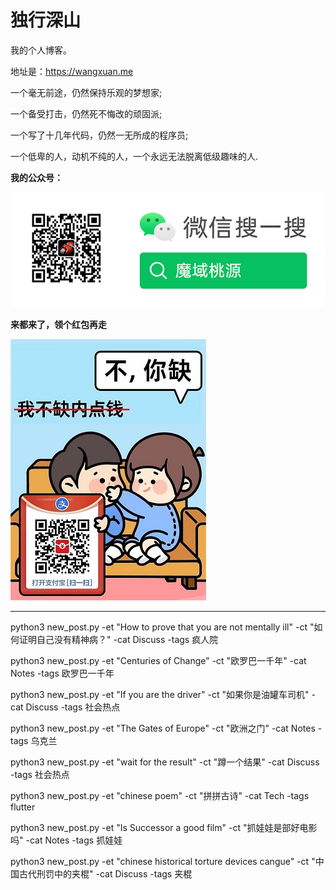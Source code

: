 独行深山
======================

我的个人博客。

地址是：https://wangxuan.me

一个毫无前途，仍然保持乐观的梦想家;

一个备受打击，仍然死不悔改的顽固派;
            
一个写了十几年代码，仍然一无所成的程序员;
            
一个低卑的人，动机不纯的人，一个永远无法脱离低级趣味的人.

**我的公众号：**

![](/assets/img/wechat.png)

**来都来了，领个红包再走**

![](/assets/img/redpacket.jpg)

---
python3 new_post.py -et "How to prove that you are not mentally ill" -ct "如何证明自己没有精神病？" -cat Discuss -tags 疯人院

python3 new_post.py -et "Centuries of Change" -ct "欧罗巴一千年" -cat Notes -tags 欧罗巴一千年

python3 new_post.py -et "If you are the driver" -ct "如果你是油罐车司机" -cat Discuss -tags 社会热点

python3 new_post.py -et "The Gates of Europe" -ct "欧洲之门" -cat Notes -tags 乌克兰

python3 new_post.py -et "wait for the result" -ct "蹲一个结果" -cat Discuss -tags 社会热点

python3 new_post.py -et "chinese poem" -ct "拼拼古诗" -cat Tech -tags flutter

python3 new_post.py -et "Is Successor a good film" -ct "抓娃娃是部好电影吗" -cat Notes -tags 抓娃娃

python3 new_post.py -et "chinese historical torture devices cangue" -ct "中国古代刑罚中的夹棍" -cat Discuss -tags 夹棍
